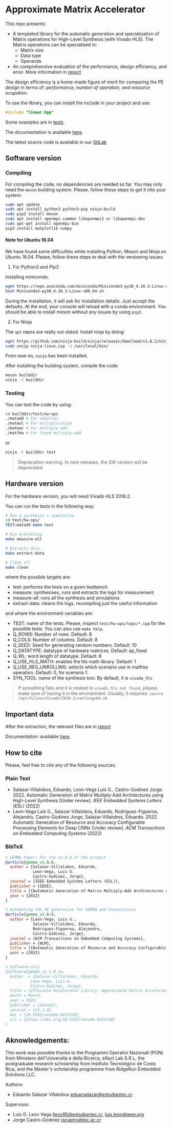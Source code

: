 # Approximate Matrix Accelerator

This repo presents:

* A templated library for the automatic generation and specialisation of Matrix operations for High-Level Synthesis (with Vivado HLS). The Matrix operations can be specialised in:
  * Matrix size
  * Data type
  * Operands
* An comprehensive evaluation of the performance, design efficiency, and error. More information in [report](test/hw-ops/measurements/processed)


The design efficiency is a home-made figure of merit for comparing the PE design in terms of: *performance, number of operation, and resource ocupation*.

To use the library, you can install the include in your project and use:

```c++
#include "linear.hpp"
```

Some examples are in [tests](test/hw-ops).

The documentation is available [here](https://ecas-lab-tec.gitlab.io/approximate-flexible-acceleration-ml/approximate-gemm-accelerator).

The latest source code is available in our [GitLab](https://gitlab.com/ecas-lab-tec/approximate-flexible-acceleration-ml/approximate-gemm-accelerator)

## Software version

### Compiling

For compiling the code, no dependencies are needed so far. You may only need the `meson` building system. Please, follow these steps to get it into your system:

```bash
sudo apt update
sudo apt install python3 python3-pip ninja-build
sudo pip3 install meson
sudo apt install openmpi-common libopenmpi2 or libopenmpi-dev
sudo apt-get install openmpi-bin
pip3 install matplotlib numpy
```
#### Note for Ubuntu 16.04

We have found some difficulties while installing Python, Meson and Ninja on Ubuntu 16.04. Please, follow these steps to deal with the versioning issues.

1. For Python3 and Pip3

Installing miniconda:

```bash
wget https://repo.anaconda.com/miniconda/Miniconda3-py38_4.10.3-Linux-x86_64.sh
bash Miniconda3-py38_4.10.3-Linux-x86_64.sh
```

During the installation, it will ask for installation details. Just accept the defaults. At the end, your console will reload with a conda environment. You should be able to install meson without any issues by using `pip3`.

2. For Ninja

The `apt` repos are really out-dated. Install ninja by doing:

```bash
wget https://github.com/ninja-build/ninja/releases/download/v1.8.2/ninja-linux.zip
sudo unzip ninja-linux.zip -d /usr/local/bin/
```

From now on, `ninja` has been installed.

After installing the building system, compile the code:

```bash
meson builddir
ninja -C builddir
```

### Testing

You can test the code by using:

```bash
cd builddir/test/sw-ops
./matadd # For addition
./matmul # For multiplication
./matmac # For multiply-add
./matfma # For fused multiply-add
```

or

```bash
ninja -C builddir test
```

> Deprecation warning. In next releases, the SW version will be deprecated.

## Hardware version

For the hardware version, you will need Vivado HLS 2018.2.

You can run the tests in the following way:

```bash
# Run a synthesis + simulation
cd test/hw-ops/
TEST=matadd make test

# Run everything
make measure-all

# Extracts data
make extract-data

# Clean all
make clean
```

where the possible targets are:

* test: performs the tests on a given testbench
* measure: synthesises, runs and extracts the logs for measurement
* measure-all: runs all the synthesis and simulations
* extract-data: cleans the logs, recompiling just the useful information

and where the environment variables are:

* TEST: name of the tests. Please, inspect `test/hw-ops/tops/*.cpp` for the possible tests. You can also use `make help`.
* Q_ROWS: Number of rows. Default: 8
* Q_COLS: Number of columns. Default: 8
* Q_SEED: Seed for generating random numbers. Default: 10
* Q_DATATYPE: datatype of hardware matrices. Default: ap_fixed
* Q_WL: word length of datatype. Default: 8
* Q_USE_HLS_MATH: enables the hls math library. Default: 1
* Q_USE_REG_UNROLLING: selects which scenario use in matfma operation. Default: 0, for scenario 1.
* SYN_TOOL: name of the synthesis tool. By default, it is `vivado_hls`

> If something fails and it is related to `vivado_hls not found`, please, make sure of having it in the environment. Usually, it requires:
> `source /opt/Xilinx/Vivado/2018.2/settings64.sh`

## Important data

After the extraction, the relevant files are in [report](test/hw-ops/measurements/processed)

Documentation: available [here](https://ecas-lab-tec.gitlab.io/approximate-flexible-acceleration-ml/approximate-gemm-accelerator).


## How to cite

Please, feel free to cite any of the following sources:

### Plain Text

* Salazar-Villalobos, Eduardo, Leon-Vega Luis G., Castro-Godinez Jorge. 2022. Automatic Generation of Matrix Multiply-Add Architectures using High-Level Synthesis [Under review]. *IEEE Embedded Systems Letters (ESL)* (2022)
* Leon-Vega Luis G., Salazar-Villalobos, Eduardo, Rodriguez-Figueroa, Alejandro, Castro-Godinez Jorge, Salazar-Villalobos, Eduardo. 2022. Automatic Generation of Resource and Accuracy Configurable Processing Elements for Deep CNNs [Under review]. *ACM Transactions on Embedded Computing Systems* (2022)

### BibTeX

```bibtex
% GEMMA Paper: For the v1.0.0 of the project
@article{gemma_v1.0.0,
  author = {Salazar-Villalobos, Eduardo,
            Leon-Vega, Luis G.
            Castro-Godinez, Jorge},
  journal = {IEEE Embedded Systems Letters (ESL)},
  publisher = {IEEE},
  title = {{Automatic Generation of Matrix Multiply-Add Architectures using High-Level Synthesis [Under review]}},
  year = {2022}
}

% Automating the PE generation for GEMMA and Convolutions
@article{gemma_v1.0.0,
  author = {Leon-Vega, Luis G.,
            Salazar-Villalobos, Eduardo,
            Rodriguez-Figueroa, Alejandro,
            Castro-Godinez, Jorge},
  journal = {ACM Transactions on Embedded Computing Systems},
  publisher = {ACM},
  title = {{Automatic Generation of Resource and Accuracy Configurable Processing Elements for Deep CNNs}},
  year = {2022}
}

% Software-only
@software{gemma_v1.1.0_sw,
  author  = {Salazar-Villalobos, Eduardo,
           Leon-Vega, Luis G.
           Castro-Godinez, Jorge},
  title = {{Flexible Accelerator Library: Approximate Matrix Accelerator}},
  month = March,
  year = 2022,
  publisher = {Zenodo},
  version = {v1.1.0},
  doi = {10.5281/zenodo.6413238},
  url = {https://doi.org/10.5281/zenodo.6413238}
}
```

## Aknowledgements:

This work was possible thanks to the Programmi Operativi Nazionali (PON) from Ministero dell'Università e della Ricerca, eXact Lab S.R.L, the postgraduate research scholarship from Instituto Tecnológico de Costa Rica, and the Master's scholarship programme from RidgeRun Embedded Solutions LLC.


Authors:

* Eduardo Salazar Villalobos <eduarsalazar@estudiantec.cr>

Supervisor:

* Luis G. Leon Vega <lleon95@estudiantec.cr>, <luis.leon@ieee.org>
* Jorge Castro-Godinez <jocastro@tec.ac.cr>
